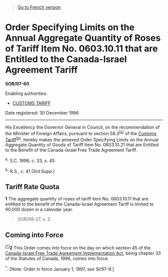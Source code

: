 > [Go to French version](/fr/Règlements/Décrets,%20ordonnances%20et%20règlements%20statutaires/97/60.md)

# Order Specifying Limits on the Annual Aggregate Quantity of Roses of Tariff Item No. 0603.10.11 that are Entitled to the Canada-Israel Agreement Tariff

**SOR/97-60**

Enabling authorities: 
- [CUSTOMS TARIFF](/en/Acts/Statutes%20of%20Canada/1997/c.%2036.md)

Date registered: 30 December 1996

----------

His Excellency the Governor General in Council, on the recommendation of the Minister of Foreign Affairs, pursuant to section 58.3<sup><a href='#fn_SOR-97-60_e_hq_5660'>[a]</a></sup> of the [Customs Tariff](/en/Acts/Statutes%20of%20Canada/1997/c.%2036.md)<sup><a href='#fn_SOR-97-60_e_hq_5661'>[b]</a></sup>, hereby makes the annexed Order Specifying Limits on the Annual Aggregate Quantity of Goods of Tariff Item No. 0603.10.21 that are Entitled to the Benefit of the Canada-Israel Free Trade Agreement Tariff.

<a name='fn_SOR-97-60_e_hq_5660'><sup>a</sup></a>: S.C. 1996, c. 33, s. 45<br />

<a name='fn_SOR-97-60_e_hq_5661'><sup>b</sup></a>: R.S., c. 41 (3rd Supp.)<br />




## Tariff Rate Quota


**1** The aggregate quantity of roses of tariff item No. 0603.10.11 that are entitled to the benefit of the Canada-Israel Agreement Tariff is limited to 90,000 dozen in a calendar year.
> SOR/98-27, s. 2.





## Coming into Force


<sup><a href='#fn_Ind8723_hq_16385'>[*]</a></sup>**2** This Order comes into force on the day on which section 45 of the [Canada-Israel Free Trade Agreement Implementation Act](/en/Acts/Statutes%20of%20Canada/1996/c.%2033.md), being chapter 33 of the Statutes of Canada, 1996, comes into force.

<a name='fn_Ind8723_hq_16385'><sup>*</sup></a>: [Note: Order in force January 1, 1997, *see* SI/97-9.]<br />


